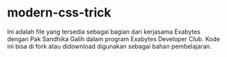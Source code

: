 # modern-css-trick
Ini adalah file yang tersedia sebagai bagian dari kerjasama Exabytes dengan Pak Sandhika Galih dalam program Exabytes Developer Club. Kode ini bisa di fork atau didownload digunakan sebagai bahan pembelajaran.
